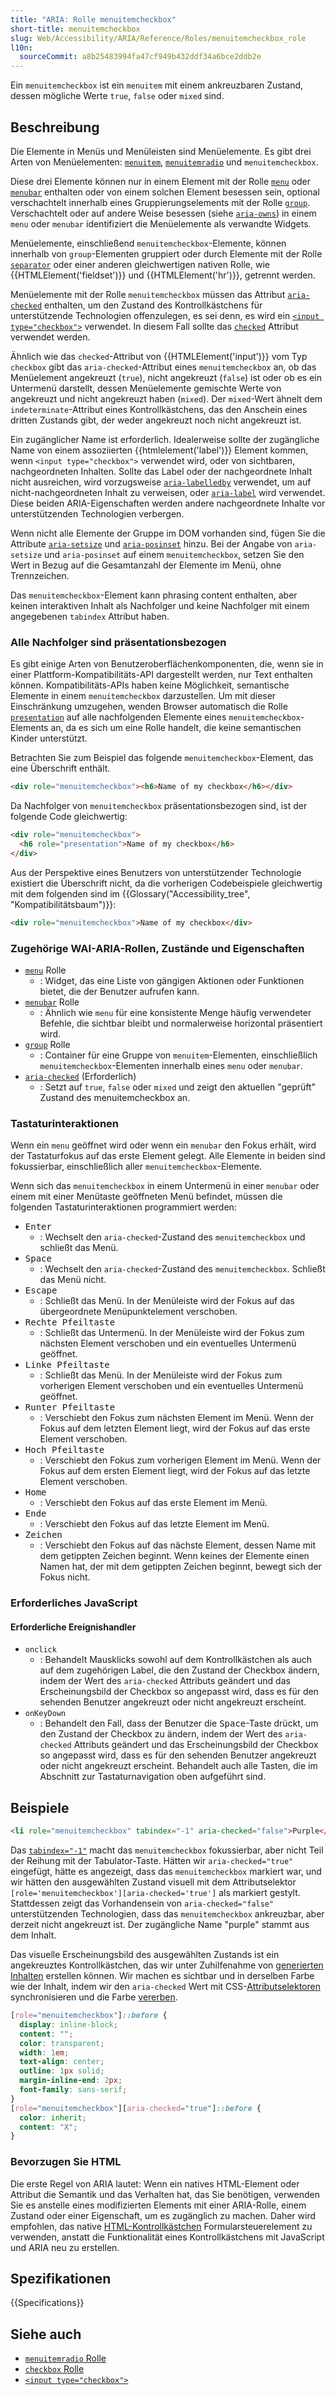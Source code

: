 ```yaml
---
title: "ARIA: Rolle menuitemcheckbox"
short-title: menuitemcheckbox
slug: Web/Accessibility/ARIA/Reference/Roles/menuitemcheckbox_role
l10n:
  sourceCommit: a8b25483994fa47cf949b432ddf34a6bce2ddb2e
---
```


Ein `menuitemcheckbox` ist ein `menuitem` mit einem ankreuzbaren Zustand, dessen mögliche Werte `true`, `false` oder `mixed` sind.

## Beschreibung

Die Elemente in Menüs und Menüleisten sind Menüelemente. Es gibt drei Arten von Menüelementen: [`menuitem`](/de/docs/Web/Accessibility/ARIA/Reference/Roles/menuitem_role), [`menuitemradio`](/de/docs/Web/Accessibility/ARIA/Reference/Roles/menuitemradio_role) und `menuitemcheckbox`.

Diese drei Elemente können nur in einem Element mit der Rolle [`menu`](/de/docs/Web/Accessibility/ARIA/Reference/Roles/menu_role) oder [`menubar`](/de/docs/Web/Accessibility/ARIA/Reference/Roles/menubar_role) enthalten oder von einem solchen Element besessen sein, optional verschachtelt innerhalb eines Gruppierungselements mit der Rolle [`group`](/de/docs/Web/Accessibility/ARIA/Reference/Roles/group_role). Verschachtelt oder auf andere Weise besessen (siehe [`aria-owns`](/de/docs/Web/Accessibility/ARIA/Reference/Attributes/aria-owns)) in einem `menu` oder `menubar` identifiziert die Menüelemente als verwandte Widgets.

Menüelemente, einschließend `menuitemcheckbox`-Elemente, können innerhalb von `group`-Elementen gruppiert oder durch Elemente mit der Rolle [`separator`](/de/docs/Web/Accessibility/ARIA/Reference/Roles/separator_role) oder einer anderen gleichwertigen nativen Rolle, wie {{HTMLElement('fieldset')}} und {{HTMLElement('hr')}}, getrennt werden.

Menüelemente mit der Rolle `menuitemcheckbox` müssen das Attribut [`aria-checked`](/de/docs/Web/Accessibility/ARIA/Reference/Attributes/aria-checked) enthalten, um den Zustand des Kontrollkästchens für unterstützende Technologien offenzulegen, es sei denn, es wird ein [`<input type="checkbox">`](/de/docs/Web/HTML/Reference/Elements/input/checkbox) verwendet. In diesem Fall sollte das [`checked`](/de/docs/Web/HTML/Reference/Elements/input/checkbox#checked) Attribut verwendet werden.

Ähnlich wie das `checked`-Attribut von {{HTMLElement('input')}} vom Typ `checkbox` gibt das `aria-checked`-Attribut eines `menuitemcheckbox` an, ob das Menüelement angekreuzt (`true`), nicht angekreuzt (`false`) ist oder ob es ein Untermenü darstellt, dessen Menüelemente gemischte Werte von angekreuzt und nicht angekreuzt haben (`mixed`). Der `mixed`-Wert ähnelt dem `indeterminate`-Attribut eines Kontrollkästchens, das den Anschein eines dritten Zustands gibt, der weder angekreuzt noch nicht angekreuzt ist.

Ein zugänglicher Name ist erforderlich. Idealerweise sollte der zugängliche Name von einem assoziierten {{htmlelement('label')}} Element kommen, wenn `<input type="checkbox">` verwendet wird, oder von sichtbaren, nachgeordneten Inhalten. Sollte das Label oder der nachgeordnete Inhalt nicht ausreichen, wird vorzugsweise [`aria-labelledby`](/de/docs/Web/Accessibility/ARIA/Reference/Attributes/aria-labelledby) verwendet, um auf nicht-nachgeordneten Inhalt zu verweisen, oder [`aria-label`](/de/docs/Web/Accessibility/ARIA/Reference/Attributes/aria-label) wird verwendet. Diese beiden ARIA-Eigenschaften werden andere nachgeordnete Inhalte vor unterstützenden Technologien verbergen.

Wenn nicht alle Elemente der Gruppe im DOM vorhanden sind, fügen Sie die Attribute [`aria-setsize`](/de/docs/Web/Accessibility/ARIA/Reference/Attributes/aria-setsize) und [`aria-posinset`](/de/docs/Web/Accessibility/ARIA/Reference/Attributes/aria-posinset) hinzu. Bei der Angabe von `aria-setsize` und `aria-posinset` auf einem `menuitemcheckbox`, setzen Sie den Wert in Bezug auf die Gesamtanzahl der Elemente im Menü, ohne Trennzeichen.

Das `menuitemcheckbox`-Element kann phrasing content enthalten, aber keinen interaktiven Inhalt als Nachfolger und keine Nachfolger mit einem angegebenen `tabindex` Attribut haben.

### Alle Nachfolger sind präsentationsbezogen

Es gibt einige Arten von Benutzeroberflächenkomponenten, die, wenn sie in einer Plattform-Kompatibilitäts-API dargestellt werden, nur Text enthalten können. Kompatibilitäts-APIs haben keine Möglichkeit, semantische Elemente in einem `menuitemcheckbox` darzustellen. Um mit dieser Einschränkung umzugehen, wenden Browser automatisch die Rolle [`presentation`](/de/docs/Web/Accessibility/ARIA/Reference/Roles/presentation_role) auf alle nachfolgenden Elemente eines `menuitemcheckbox`-Elements an, da es sich um eine Rolle handelt, die keine semantischen Kinder unterstützt.

Betrachten Sie zum Beispiel das folgende `menuitemcheckbox`-Element, das eine Überschrift enthält.

```html
<div role="menuitemcheckbox"><h6>Name of my checkbox</h6></div>
```

Da Nachfolger von `menuitemcheckbox` präsentationsbezogen sind, ist der folgende Code gleichwertig:

```html
<div role="menuitemcheckbox">
  <h6 role="presentation">Name of my checkbox</h6>
</div>
```

Aus der Perspektive eines Benutzers von unterstützender Technologie existiert die Überschrift nicht, da die vorherigen Codebeispiele gleichwertig mit dem folgenden sind im {{Glossary("Accessibility_tree", "Kompatibilitätsbaum")}}:

```html
<div role="menuitemcheckbox">Name of my checkbox</div>
```

### Zugehörige WAI-ARIA-Rollen, Zustände und Eigenschaften

- [`menu`](/de/docs/Web/Accessibility/ARIA/Reference/Roles/menu_role) Rolle
  - : Widget, das eine Liste von gängigen Aktionen oder Funktionen bietet, die der Benutzer aufrufen kann.
- [`menubar`](/de/docs/Web/Accessibility/ARIA/Reference/Roles/menubar_role) Rolle
  - : Ähnlich wie `menu` für eine konsistente Menge häufig verwendeter Befehle, die sichtbar bleibt und normalerweise horizontal präsentiert wird.
- [`group`](/de/docs/Web/Accessibility/ARIA/Reference/Roles/group_role) Rolle
  - : Container für eine Gruppe von `menuitem`-Elementen, einschließlich `menuitemcheckbox`-Elementen innerhalb eines `menu` oder `menubar`.
- [`aria-checked`](/de/docs/Web/Accessibility/ARIA/Reference/Attributes/aria-checked) (Erforderlich)
  - : Setzt auf `true`, `false` oder `mixed` und zeigt den aktuellen "geprüft" Zustand des menuitemcheckbox an.

### Tastaturinteraktionen

Wenn ein `menu` geöffnet wird oder wenn ein `menubar` den Fokus erhält, wird der Tastaturfokus auf das erste Element gelegt. Alle Elemente in beiden sind fokussierbar, einschließlich aller `menuitemcheckbox`-Elemente.

Wenn sich das `menuitemcheckbox` in einem Untermenü in einer `menubar` oder einem mit einer Menütaste geöffneten Menü befindet, müssen die folgenden Tastaturinteraktionen programmiert werden:

- <kbd>Enter</kbd>
  - : Wechselt den `aria-checked`-Zustand des `menuitemcheckbox` und schließt das Menü.
- <kbd>Space</kbd>
  - : Wechselt den `aria-checked`-Zustand des `menuitemcheckbox`. Schließt das Menü nicht.
- <kbd>Escape</kbd>
  - : Schließt das Menü. In der Menüleiste wird der Fokus auf das übergeordnete Menüpunktelement verschoben.
- <kbd>Rechte Pfeiltaste</kbd>
  - : Schließt das Untermenü. In der Menüleiste wird der Fokus zum nächsten Element verschoben und ein eventuelles Untermenü geöffnet.
- <kbd>Linke Pfeiltaste</kbd>
  - : Schließt das Menü. In der Menüleiste wird der Fokus zum vorherigen Element verschoben und ein eventuelles Untermenü geöffnet.
- <kbd>Runter Pfeiltaste</kbd>
  - : Verschiebt den Fokus zum nächsten Element im Menü. Wenn der Fokus auf dem letzten Element liegt, wird der Fokus auf das erste Element verschoben.
- <kbd>Hoch Pfeiltaste</kbd>
  - : Verschiebt den Fokus zum vorherigen Element im Menü. Wenn der Fokus auf dem ersten Element liegt, wird der Fokus auf das letzte Element verschoben.
- <kbd>Home</kbd>
  - : Verschiebt den Fokus auf das erste Element im Menü.
- <kbd>Ende</kbd>
  - : Verschiebt den Fokus auf das letzte Element im Menü.
- <kbd>Zeichen</kbd>
  - : Verschiebt den Fokus auf das nächste Element, dessen Name mit dem getippten Zeichen beginnt. Wenn keines der Elemente einen Namen hat, der mit dem getippten Zeichen beginnt, bewegt sich der Fokus nicht.

### Erforderliches JavaScript

#### Erforderliche Ereignishandler

- `onclick`
  - : Behandelt Mausklicks sowohl auf dem Kontrollkästchen als auch auf dem zugehörigen Label, die den Zustand der Checkbox ändern, indem der Wert des `aria-checked` Attributs geändert und das Erscheinungsbild der Checkbox so angepasst wird, dass es für den sehenden Benutzer angekreuzt oder nicht angekreuzt erscheint.
- `onKeyDown`
  - : Behandelt den Fall, dass der Benutzer die <kbd>Space</kbd>-Taste drückt, um den Zustand der Checkbox zu ändern, indem der Wert des `aria-checked` Attributs geändert und das Erscheinungsbild der Checkbox so angepasst wird, dass es für den sehenden Benutzer angekreuzt oder nicht angekreuzt erscheint. Behandelt auch alle Tasten, die im Abschnitt zur Tastaturnavigation oben aufgeführt sind.

## Beispiele

```html
<li role="menuitemcheckbox" tabindex="-1" aria-checked="false">Purple</li>
```

Das [`tabindex="-1"`](/de/docs/Web/HTML/Reference/Global_attributes/tabindex) macht das `menuitemcheckbox` fokussierbar, aber nicht Teil der Reihung mit der Tabulator-Taste. Hätten wir `aria-checked="true"` eingefügt, hätte es angezeigt, dass das `menuitemcheckbox` markiert war, und wir hätten den ausgewählten Zustand visuell mit dem Attributselektor `[role='menuitemcheckbox'][aria-checked='true']` als markiert gestylt. Stattdessen zeigt das Vorhandensein von `aria-checked="false"` unterstützenden Technologien, dass das `menuitemcheckbox` ankreuzbar, aber derzeit nicht angekreuzt ist. Der zugängliche Name "purple" stammt aus dem Inhalt.

Das visuelle Erscheinungsbild des ausgewählten Zustands ist ein angekreuztes Kontrollkästchen, das wir unter Zuhilfenahme von [generierten Inhalten](/de/docs/Web/CSS/CSS_generated_content) erstellen können. Wir machen es sichtbar und in derselben Farbe wie der Inhalt, indem wir den `aria-checked` Wert mit CSS-[Attributselektoren](/de/docs/Web/CSS/Attribute_selectors) synchronisieren und die Farbe [vererben](/de/docs/Web/CSS/inherit).

```css
[role="menuitemcheckbox"]::before {
  display: inline-block;
  content: "";
  color: transparent;
  width: 1em;
  text-align: center;
  outline: 1px solid;
  margin-inline-end: 2px;
  font-family: sans-serif;
}
[role="menuitemcheckbox"][aria-checked="true"]::before {
  color: inherit;
  content: "X";
}
```

### Bevorzugen Sie HTML

Die erste Regel von ARIA lautet: Wenn ein natives HTML-Element oder Attribut die Semantik und das Verhalten hat, das Sie benötigen, verwenden Sie es anstelle eines modifizierten Elements mit einer ARIA-Rolle, einem Zustand oder einer Eigenschaft, um es zugänglich zu machen. Daher wird empfohlen, das native [HTML-Kontrollkästchen](/de/docs/Web/HTML/Reference/Elements/input/checkbox) Formularsteuerelement zu verwenden, anstatt die Funktionalität eines Kontrollkästchens mit JavaScript und ARIA neu zu erstellen.

## Spezifikationen

{{Specifications}}

## Siehe auch

- [`menuitemradio` Rolle](/de/docs/Web/Accessibility/ARIA/Reference/Roles/menuitemradio_role)
- [`checkbox` Rolle](/de/docs/Web/Accessibility/ARIA/Reference/Roles/checkbox_role)
- [`<input type="checkbox">`](/de/docs/Web/HTML/Reference/Elements/input/checkbox)
